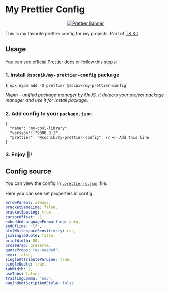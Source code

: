 # My Prettier Config

<a href="https://github.com/prettier">
   <p align="center">
    <img
     src="https://raw.githubusercontent.com/prettier/prettier-logo/master/images/prettier-wide-dark.svg"
     alt="Prettier Banner"
    >
   </p>
</a>

This is my favorite prettier config for my projects. Part of [TS Kit](https://github.com/socnik/ts-kit).

## Usage

You can see [official Prettier docs](https://prettier.io/docs/en/configuration#sharing-configurations) or follow this steps:

### 1. Install `@socnik/my-prettier-config` package

```shell
$ npx nypm add -D prettier @socnik/my-prettier-config
```

_[Nypm](https://github.com/unjs/nypm) - unified package manager by UnJS. It detects your project package manager and use it for install package._

### 2. Add config to your `package.json`

```jsonc
{
  "name": "my-cool-library",
  "version": "9000.0.1",
  "prettier": "@socnik/my-prettier-config", // <- Add this line
}
```

### 3. Enjoy 🚀!

## Config source

You can view the config in [`.prettierrc.json`](https://github.com/socnik/my-prettier-config/blob/main/.prettierrc.json) file.

Here you can see set properties in config:

```yaml
arrowParens: always,
bracketSameLine: false,
bracketSpacing: true,
cursorOffset: -1,
embeddedLanguageFormatting: auto,
endOfLine: "lf",
htmlWhitespaceSensitivity: css,
jsxSingleQuote: false,
printWidth: 80,
proseWrap: preserve,
quoteProps: "as-needed",
semi: false,
singleAttributePerLine: true,
singleQuote: true,
tabWidth: 2,
useTabs: false,
trailingComma: "es5",
vueIndentScriptAndStyle: false
```
